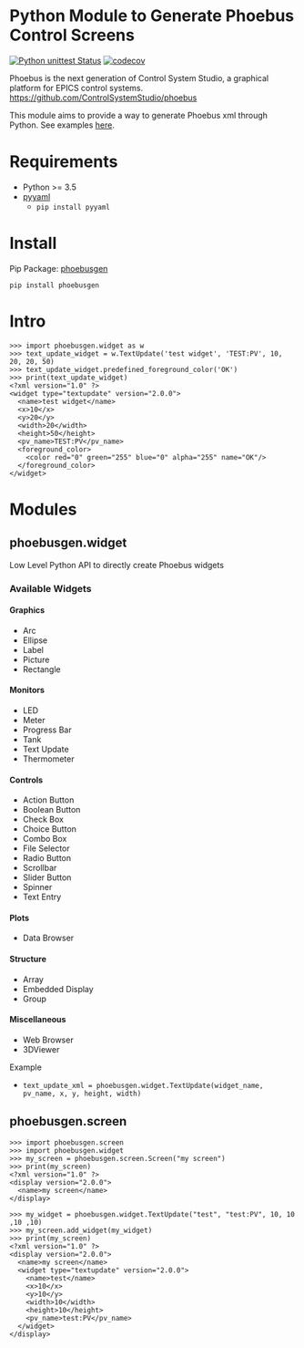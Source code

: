 Python Module to Generate Phoebus Control Screens
===

[![Python unittest Status](https://github.com/tynanford/phoebusgen/workflows/Python%20unittest/badge.svg)](https://github.com/tynanford/phoebusgen/actions)
[![codecov](https://codecov.io/gh/tynanford/phoebusgen/branch/master/graph/badge.svg)](https://codecov.io/gh/tynanford/phoebusgen)

Phoebus is the next generation of Control System Studio, a graphical platform for EPICS control systems.
https://github.com/ControlSystemStudio/phoebus

This module aims to provide a way to generate Phoebus xml through Python. See examples [here](examples).

# Requirements

- Python >= 3.5
- [pyyaml](https://pypi.org/project/PyYAML/)
  - ```pip install pyyaml```

# Install
Pip Package: [phoebusgen](https://pypi.org/project/phoebusgen/)
```
pip install phoebusgen
```

# Intro

```
>>> import phoebusgen.widget as w
>>> text_update_widget = w.TextUpdate('test widget', 'TEST:PV', 10, 20, 20, 50)
>>> text_update_widget.predefined_foreground_color('OK')
>>> print(text_update_widget)
<?xml version="1.0" ?>
<widget type="textupdate" version="2.0.0">
  <name>test widget</name>
  <x>10</x>
  <y>20</y>
  <width>20</width>
  <height>50</height>
  <pv_name>TEST:PV</pv_name>
  <foreground_color>
    <color red="0" green="255" blue="0" alpha="255" name="OK"/>
  </foreground_color>
</widget>
```


# Modules 

## phoebusgen.widget

Low Level Python API to directly create Phoebus widgets

### Available Widgets

#### Graphics 
- Arc
- Ellipse
- Label
- Picture
- Rectangle
#### Monitors
- LED
- Meter
- Progress Bar
- Tank
- Text Update
- Thermometer
#### Controls
- Action Button
- Boolean Button
- Check Box
- Choice Button
- Combo Box
- File Selector
- Radio Button
- Scrollbar
- Slider Button
- Spinner
- Text Entry
#### Plots
- Data Browser
#### Structure
- Array
- Embedded Display
- Group
#### Miscellaneous
- Web Browser
- 3DViewer

Example
- ```text_update_xml = phoebusgen.widget.TextUpdate(widget_name, pv_name, x, y, height, width)```


## phoebusgen.screen 

```
>>> import phoebusgen.screen
>>> import phoebusgen.widget
>>> my_screen = phoebusgen.screen.Screen("my screen")
>>> print(my_screen)
<?xml version="1.0" ?>
<display version="2.0.0">
  <name>my screen</name>
</display>

>>> my_widget = phoebusgen.widget.TextUpdate("test", "test:PV", 10, 10 ,10 ,10)
>>> my_screen.add_widget(my_widget)
>>> print(my_screen)
<?xml version="1.0" ?>
<display version="2.0.0">
  <name>my screen</name>
  <widget type="textupdate" version="2.0.0">
    <name>test</name>
    <x>10</x>
    <y>10</y>
    <width>10</width>
    <height>10</height>
    <pv_name>test:PV</pv_name>
  </widget>
</display>
```



